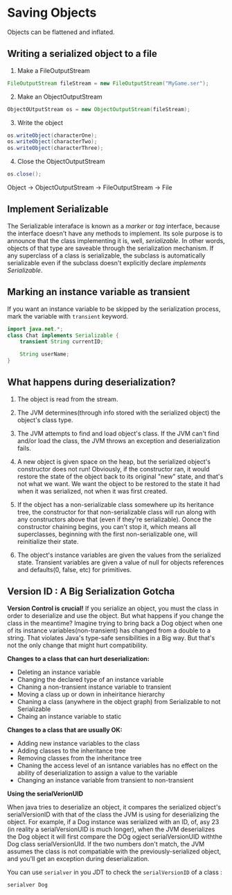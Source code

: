 # Saving Objects

Objects can be flattened and inflated.

## Writing a serialized object to a file

1. Make a FileOutputStream

```java
FileOutputStream fileStream = new FileOutputStream("MyGame.ser");
```

2. Make an ObjectOutputStream

```java
ObjectOUtputStream os = new ObjectOutputStream(fileStream);
```

3. Write the object

```java
os.writeObject(characterOne);
os.writeObject(characterTwo);
os.writeObject(characterThree);
```

4. Close the ObjectOutputStream

```java
os.close();
```

Object -> ObjectOutputStream -> FileOutputStream -> File

## Implement Serializable

The Serializable interaface is known as a _marker_ or _tag_ interface, because the interface doesn't have any methods to implement. Its sole purpose is to announce that the class implementing it is, well, _serializable_. In other words, objects of that type are saveable through the serialization mechanism. If any superclass of a class is serializable, the subclass is automatically serializable even if the subclass doesn't explicitly declare _implements Serializable_.

## Marking an instance variable as transient

If you want an instance variable to be skipped by the serialization process, mark the variable with `transient` keyword.

```java
import java.net.*;
class Chat implements Serializable {
    transient String currentID;

    String userName;
}
```

## What happens during deserialization?

1. The object is read from the stream.

2. The JVM determines(through info stored with the serialized object) the object's class type.

3. The JVM attempts to find and load object's class. If the JVM can't find and/or load the class, the JVM throws an exception and deserialization fails.

4. A new object is given space on the heap, but the serialized object's constructor does not run! Obviously, if the constructor ran, it would restore the state of the object back to its original "new" state, and that's not what we want. We want the object to be restored to the state it had when it was serialized, not when it was first created.

5. If the object has a non-serializable class somewhere up its heritance tree, the constructor for that non-serializable class will run along with any constructors above that (even if they're serializable). Oonce the constructor chaining begins, you can't stop it, which means all superclasses, beginning with the first non-serializable one, will reinitialize their state.

6. The object's instance variables are given the values from the serialized state. Transient variables are given a value of null for objects references and defaults(0, false, etc) for primitives.

## Version ID : A Big Serialization Gotcha

**Version Control is crucial!**
If you serialize an object, you must the class in order to deserialize and use the object. But what happens if you change the class in the meantime?
Imagine trying to bring back a Dog object when one of its instance variables(non-transient) has changed from a double to a string. That violates Java's type-safe sensibilities in a Big way. But that's not the only change that might hurt compatibility.

**Changes to a class that can hurt deserialization:**

- Deleting an instance variable
- Changing the declared type of an instance variable
- Chaning a non-transient instance variable to transient
- Moving a class up or down in inheiritance hierarchy
- Chaning a class (anywhere in the object graph) from Serializable to not Serializable
- Chaing an instance variable to static

**Changes to a class that are usually OK:**

- Adding new instance variables to the class
- Adding classes to the inheritance tree
- Removing classes from the inheritance tree
- Chaning the access level of an isntance variables has no effect on the ability of deserialization to assign a value to the variable
- Changing an instance variable from transient to non-transient

**Using the serialVerionUID**

When java tries to deserialize an object, it compares the serialized object's serialVersionID with that of the class the JVM is using for deserializing the object. For example, if a Dog instance was serialized with an ID, of, asy 23 (in reality a serialVersionUID is much longer), when the JVM deserializes the Dog object it will first compare the DOg ogject serialVersionUID withthe Dog class serialVersionUId. If the two numbers don't match, the JVM assumes the class is not compatiable with the previously-serialized object, and you'll get an exception during deserialization.

You can use `serialver` in you JDT to check the `serialVersionID` of a class :

```cmd
serialver Dog
```
